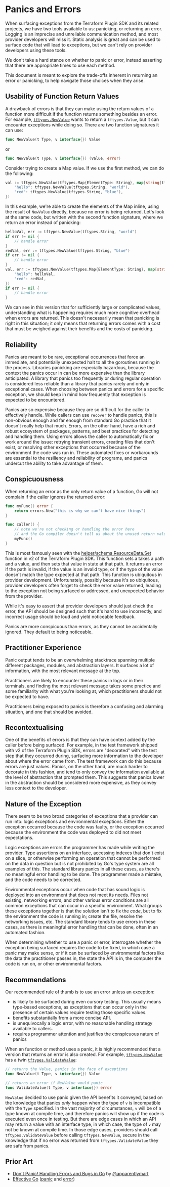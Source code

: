 # Panics and Errors

When surfacing exceptions from the Terraform Plugin SDK and its related
projects, we have two tools available to us: panicking, or returning an error.
Logging is an imprecise and unreliable communication method, and most provider
developers will miss it. Static analysis is great and can be used to surface
code that will lead to exceptions, but we can't rely on provider developers
using these tools.

We don't take a hard stance on whether to panic or error, instead asserting
that there are appropriate times to use each method.

This document is meant to explore the trade-offs inherent in returning an error
or panicking, to help navigate those choices when they arise.

## Usability of Function Return Values

A drawback of errors is that they can make using the return values of a
function more difficult if the function returns something besides an error. For
example, [`tftypes.NewValue`][tftypes-newvalue] wants to return a
`tftypes.Value`, but it can encounter exceptions while doing so. There are two
function signatures it can use:

```go
func NewValue(t Type, v interface{}) Value
```

or

```go
func NewValue(t Type, v interface{}) (Value, error)
```

Consider trying to create a Map value. If we use the first method, we can do
the following:

```go
val := tftypes.NewValue(tftypes.Map{ElementType: String}, map[string]tftypes.Value{
	"hello": tftypes.NewValue(tftypes.String, "world"),
	"red": tftypes.NewValue(tftypes.String, "blue"),
})
```

In this example, we're able to create the elements of the Map inline, using the
result of `NewValue` directly, because no error is being returned. Let's look
at the same code, but written with the second function signature, where we
return an error instead of panicking:

```go
helloVal, err := tftypes.NewValue(tftypes.String, "world")
if err != nil {
	// handle error
}
redVal, err := tftypes.NewValue(tftypes.String, "blue")
if err != nil {
	// handle error
}
val, err := tftypes.NewValue(tftypes.Map{ElementType: String}, map[string]tftypes.Value{
	"hello": helloVal,
	"red": redVal,
})
if err != nil {
	// handle error
}
```

We can see in this version that for sufficiently large or complicated values,
understanding what is happening requires much more cognitive overhead when
errors are returned. This doesn't necessarily mean that panicking is right in
this situation; it only means that returning errors comes with a cost that must
be weighed against their benefits and the costs of panicking.

## Reliability

Panics are meant to be rare, exceptional occurrences that force an immediate,
and potentially unexpected halt to all the goroutines running in the process.
Libraries panicking are especially hazardous, because the context the panics
occur in can be more expensive than the library anticipated. A library that
panics too frequently or during regular operation is considered less reliable
than a library that panics rarely and only in exceptional cases. When choosing
between panics and errors for a specific exception, we should keep in mind how
frequently that exception is expected to be encountered.

Panics are so expensive because they are so difficult for the caller to
effectively handle. While callers can use `recover` to handle panics, this is
non-obvious enough and far enough from standard Go practice that it doesn't
really help that much. Errors, on the other hand, have a rich and robust
ecosystem of packages, patterns, and best practices for detecting and handling
them. Using errors allows the caller to automatically fix or work around the
issue: retrying transient errors, creating files that don't exist, or resolving
other exceptions that occurred because of the environment the code was run in.
These automated fixes or workarounds are essential to the resiliency and
reliability of programs, and panics undercut the ability to take advantage of
them.

## Conspicuousness

When returning an error as the only return value of a function, Go will not
complain if the caller ignores the returned error:

```go
func myFunc() error {
	return errors.New("this is why we can't have nice things")
}

func caller() {
	// note we're not checking or handling the error here
	// and the Go compiler doesn't tell us about the unused return value
	myFunc()
}
```

This is most famously seen with the
[helper/schema.ResourceData.Set][resourcedata-set] function in v2 of the
Terraform Plugin SDK. This function sets a takes a path and a value, and then
sets that value in state at that path. It returns an error if the path is
invalid, if the value is an invalid type, or if the type of the value doesn't
match the type expected at that path. This function is ubiquitous in provider
development. Unfortunately, possibly because it's so ubiquitous, provider
developers often forget to check the error value returned, leading to the
exception not being surfaced or addressed, and unexpected behavior from the
provider.

While it's easy to assert that provider developers should just check the error,
the API should be designed such that it's hard to use incorrectly, and
incorrect usage should be loud and yield noticeable feedback.

Panics are more conspicuous than errors, as they cannot be accidentally
ignored. They default to being noticeable.

## Practitioner Experience

Panic output tends to be an overwhelming stacktrace spanning multiple different
packages, modules, and abstraction layers. It surfaces a lot of information,
with the most relevant message at the top.

Practitioners are likely to encounter these panics in logs or in their
terminals, and finding the most relevant message takes some practice and some
familiarity with what you're looking at, which practitioners should not be
expected to have.

Practitioners being exposed to panics is therefore a confusing and alarming
situation, and one that should be avoided.

## Recontextualising

One of the benefits of errors is that they can have context added by the caller
before being surfaced. For example, in the test framework shipped with v2 of
the Terraform Plugin SDK, errors are "decorated" with the test step that they
occurred during, surfacing more information to the developer about where the
error came from. The test framework can do this because errors are just values.
Panics, on the other hand, are much harder to decorate in this fashion, and
tend to only convey the information available at the level of abstraction that
prompted them. This suggests that panics lower in the abstraction should be
considered more expensive, as they convey less context to the developer.

## Nature of the Exception

There seem to be two broad categories of exceptions that a provider can run
into: logic exceptions and environmental exceptions. Either the exception
occurred because the code was faulty, or the exception occurred because the
environment the code was deployed to did not meet expectations.

Logic exceptions are errors the programmer has made while writing the provider.
Type assertions on an interface, accessing indexes that don't exist on a slice,
or otherwise performing an operation that cannot be performed on the data in
question but is not prohibited by Go's type system are all examples of this.
The standard library panics in all these cases, as there's no meaningful error
handling to be done. The programmer made a mistake, and the code needs to be
corrected.

Environmental exceptions occur when code that has sound logic is deployed into
an environment that does not meet its needs. Files not existing, networking
errors, and other various error conditions are all common exceptions that can
occur in a specific environment. What groups these exceptions together is that
the solution isn't to fix the _code_, but to fix the environment the code is
running in; create the file, resolve the networking issues, etc. The standard
library tends to use errors in these cases, as there is meaningful error
handling that can be done, often in an automated fashion.

When determining whether to use a panic or error, interrogate whether the
exception being surfaced requires the code to be fixed, in which case a panic
may make sense, or if it can be surfaced by environmental factors like the data
the practitioner passes in, the state the API is in, the computer the code is
run on, or other environmental factors.

## Recommendations

Our recommended rule of thumb is to use an error unless an exception:

* is likely to be surfaced during even cursory testing. This usually means
  type-based exceptions, as exceptions that can occur only in the presence of
  certain values require testing those specific values.
* benefits substantially from a more concise API.
* is unequivocally a logic error, with no reasonable handling strategy
  available to callers.
* requires programmer attention and justifies the conspicuous nature of panics

When an function or method uses a panic, it is highly recommended that a
version that returns an error is also created. For example,
[`tftypes.NewValue`][tftypes-newvalue] has a twin
[`tftypes.ValidateValue`][tftypes-validatevalue]:

```go
// returns the Value, panics in the face of exceptions
func NewValue(t Type, v interface{}) Value 

// returns an error if NewValue would panic
func ValidateValue(t Type, v interface{}) error
```

`NewValue` decided to use panic given the API benefits it conveyed, based on
the knowledge that panics _only_ happen when the type of `v` is incompatible
with the `Type` specified. In the vast majority of circumstances, `v` will be
of a type known at compile time, and therefore panics will show up if the code
is executed even once in testing. But there are edge cases in which an API may
return a value with an interface type, in which case, the type of `v` may not
be known at compile time. In those edge cases, providers should call
`tftypes.ValidateValue` before calling `tftypes.NewValue`, secure in the
knowledge that if no error was returned from `tftypes.ValidateValue` they are
safe from panics.

## Prior Art

* [Don't Panic! Handling Errors and Bugs in Go](https://apparently.me.uk/go-api-panic-or-error/) by [@apparentlymart][apparentlymart]
* [Effective Go](https://golang.org/doc/effective_go) ([panic](https://golang.org/doc/effective_go#panic) and [error](https://golang.org/doc/effective_go#errors))

[tftypes-newvalue]: https://pkg.go.dev/github.com/hashicorp/terraform-plugin-go/tftypes#NewValue
[tftypes-validatevalue]: https://pkg.go.dev/github.com/hashicorp/terraform-plugin-go/tftypes#ValidateValue
[resourcedata-set]: https://pkg.go.dev/github.com/hashicorp/terraform-plugin-sdk/v2/helper/schema#ResourceData.Set
[apparentlymart]: https://github.com/apparentlymart
